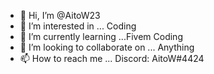 - 👋 Hi, I’m @AitoW23
- 👀 I’m interested in ... Coding
- 🌱 I’m currently learning ...Fivem Coding
- 💞️ I’m looking to collaborate on ... Anything
- 📫 How to reach me ... Discord: AitoW#4424

<!---
AitoW23/AitoW23 is a ✨ special ✨ repository because its `README.md` (this file) appears on your GitHub profile.
You can click the Preview link to take a look at your changes.
--->

